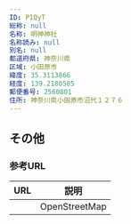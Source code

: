 ```yaml
---
ID: P1QyT
総称: null
名称: 明神神社
名称読み: null
別名: null
都道府県: 神奈川県
区域: 小田原市
緯度: 35.3113866
経度: 139.2180505
郵便番号: 2560801
住所: 神奈川県小田原市沼代１２７６
---
```


## その他

### 参考URL

| URL | 説明          |
| --- | ------------- |
|     | OpenStreetMap |
